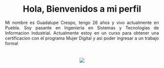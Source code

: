 <h1 align="center"> Hola, Bienvenidos a mi perfil </h1>
<p align="justify">Mi nombre es Guadalupe Crespo, tengo 26 años y vivo actualmente en Puebla. Soy pasante en Ingeniería en Sistemas y Tecnologías de Informacion Industrial. Actualmente estoy en un curso para obtener una certificacion con el programa Mujer Digital y asi poder ingresar a un trabajo formal</p>

<h1 align="center">
	<a href="">
		<img src="https://pa1.aminoapps.com/6385/2a1363b291bc05c59718588a76fbac842dda5863_hq.gif" />
	</a>
</h1>
